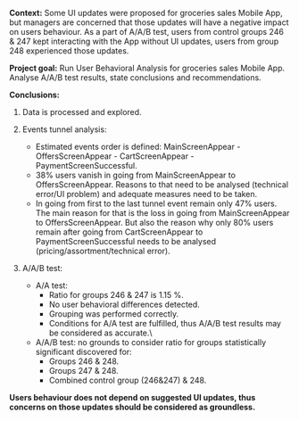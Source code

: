 **Context:**
Some UI updates were proposed for groceries sales Mobile App, but managers are concerned that those updates will have a negative impact on users behaviour. As a part of A/A/B test, users from control groups 246 & 247 kept interacting with the App without UI updates, users from group 248 experienced those updates.

**Project goal:**
Run User Behavioral Analysis for groceries sales Mobile App. Analyse A/A/B test results, state conclusions and recommendations.

**Conclusions:**
1) Data is processed and explored.

2) Events tunnel analysis:
   - Estimated events order is defined: MainScreenAppear - OffersScreenAppear - CartScreenAppear -PaymentScreenSuccessful. 
   - 38% users vanish in going from MainScreenAppear to OffersScreenAppear. Reasons to that need to be analysed (technical error/UI problem) and adequate measures need to be taken.
   - In going from first to the last tunnel event remain only 47% users. The main reason for that is the loss in going from MainScreenAppear to OffersScreenAppear. But also the reason why only 80% users remain after going from CartScreenAppear to PaymentScreenSuccessful needs to be analysed (pricing/assortment/technical error).
  
3) A/A/B test:
   - А/А test:
        - Ratio for groups 246 & 247 is 1.15 %.
        - No user behavioral differences detected.
        - Grouping was performed correctly.
        - Conditions for A/A test are fulfilled, thus A/A/B test results may be considered as accurate.\
   - A/A/B test: no grounds to consider ratio for groups statistically significant discovered for:
        - Groups 246 & 248.
        - Groups 247 & 248.
        - Combined control group (246&247) & 248.

**Users behaviour does not depend on suggested UI updates, thus concerns on those updates should be considered as groundless.** 
